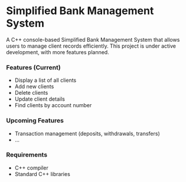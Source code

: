 # Simplified Bank Management System 

A C++ console-based Simplified Bank Management System that allows users to manage client records efficiently. This project is under active development, with more features planned.  

### Features (Current)
- Display a list of all clients  
- Add new clients  
- Delete clients  
- Update client details  
- Find clients by account number

### Upcoming Features  
- Transaction management (deposits, withdrawals, transfers)  
- ...

### Requirements  
- C++ compiler
- Standard C++ libraries
